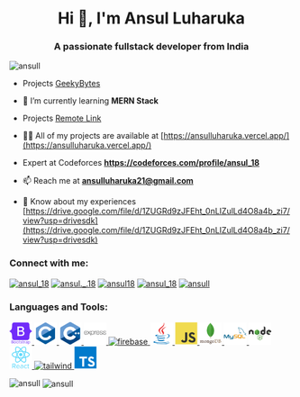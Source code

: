 <h1 align="center">Hi 👋, I'm Ansul Luharuka</h1>
<h3 align="center">A passionate fullstack developer from India</h3>

<p align="left"> <img src="https://komarev.com/ghpvc/?username=ansull&label=Profile%20views&color=0e75b6&style=flat" alt="ansull" /> </p>

- Projects [GeekyBytes](https://geekybytes.netlify.app/)

- 🌱 I’m currently learning **MERN Stack**

- Projects [Remote Link](https://remotelink-hzoc.onrender.com/)

- 👨‍💻 All of my projects are available at [https://ansulluharuka.vercel.app/](https://ansulluharuka.vercel.app/)

- Expert at Codeforces **https://codeforces.com/profile/ansul_18**

- 📫 Reach me at **ansulluharuka21@gmail.com**

- 📄 Know about my experiences [https://drive.google.com/file/d/1ZUGRd9zJFEht_0nLIZulLd4O8a4b_zi7/view?usp=drivesdk](https://drive.google.com/file/d/1ZUGRd9zJFEht_0nLIZulLd4O8a4b_zi7/view?usp=drivesdk)

<h3 align="left">Connect with me:</h3>
<p align="left">
<a href="https://twitter.com/ansul_18" target="blank"><img align="center" src="https://raw.githubusercontent.com/rahuldkjain/github-profile-readme-generator/master/src/images/icons/Social/twitter.svg" alt="ansul_18" height="30" width="40" /></a>
<a href="https://instagram.com/ansul._.18" target="blank"><img align="center" src="https://raw.githubusercontent.com/rahuldkjain/github-profile-readme-generator/master/src/images/icons/Social/instagram.svg" alt="ansul._.18" height="30" width="40" /></a>
<a href="https://www.codechef.com/users/ansul18" target="blank"><img align="center" src="https://cdn.jsdelivr.net/npm/simple-icons@3.1.0/icons/codechef.svg" alt="ansul18" height="30" width="40" /></a>
<a href="https://codeforces.com/profile/ansul_18" target="blank"><img align="center" src="https://raw.githubusercontent.com/rahuldkjain/github-profile-readme-generator/master/src/images/icons/Social/codeforces.svg" alt="ansul_18" height="30" width="40" /></a>
<a href="https://www.leetcode.com/ansull" target="blank"><img align="center" src="https://raw.githubusercontent.com/rahuldkjain/github-profile-readme-generator/master/src/images/icons/Social/leet-code.svg" alt="ansull" height="30" width="40" /></a>
</p>

<h3 align="left">Languages and Tools:</h3>
<p align="left"> <a href="https://getbootstrap.com" target="_blank" rel="noreferrer"> <img src="https://raw.githubusercontent.com/devicons/devicon/master/icons/bootstrap/bootstrap-plain-wordmark.svg" alt="bootstrap" width="40" height="40"/> </a> <a href="https://www.cprogramming.com/" target="_blank" rel="noreferrer"> <img src="https://raw.githubusercontent.com/devicons/devicon/master/icons/c/c-original.svg" alt="c" width="40" height="40"/> </a> <a href="https://www.w3schools.com/cpp/" target="_blank" rel="noreferrer"> <img src="https://raw.githubusercontent.com/devicons/devicon/master/icons/cplusplus/cplusplus-original.svg" alt="cplusplus" width="40" height="40"/> </a> <a href="https://expressjs.com" target="_blank" rel="noreferrer"> <img src="https://raw.githubusercontent.com/devicons/devicon/master/icons/express/express-original-wordmark.svg" alt="express" width="40" height="40"/> </a> <a href="https://firebase.google.com/" target="_blank" rel="noreferrer"> <img src="https://www.vectorlogo.zone/logos/firebase/firebase-icon.svg" alt="firebase" width="40" height="40"/> </a> <a href="https://www.java.com" target="_blank" rel="noreferrer"> <img src="https://raw.githubusercontent.com/devicons/devicon/master/icons/java/java-original.svg" alt="java" width="40" height="40"/> </a> <a href="https://developer.mozilla.org/en-US/docs/Web/JavaScript" target="_blank" rel="noreferrer"> <img src="https://raw.githubusercontent.com/devicons/devicon/master/icons/javascript/javascript-original.svg" alt="javascript" width="40" height="40"/> </a> <a href="https://www.mongodb.com/" target="_blank" rel="noreferrer"> <img src="https://raw.githubusercontent.com/devicons/devicon/master/icons/mongodb/mongodb-original-wordmark.svg" alt="mongodb" width="40" height="40"/> </a> <a href="https://www.mysql.com/" target="_blank" rel="noreferrer"> <img src="https://raw.githubusercontent.com/devicons/devicon/master/icons/mysql/mysql-original-wordmark.svg" alt="mysql" width="40" height="40"/> </a> <a href="https://nodejs.org" target="_blank" rel="noreferrer"> <img src="https://raw.githubusercontent.com/devicons/devicon/master/icons/nodejs/nodejs-original-wordmark.svg" alt="nodejs" width="40" height="40"/> </a> <a href="https://reactjs.org/" target="_blank" rel="noreferrer"> <img src="https://raw.githubusercontent.com/devicons/devicon/master/icons/react/react-original-wordmark.svg" alt="react" width="40" height="40"/> </a> <a href="https://tailwindcss.com/" target="_blank" rel="noreferrer"> <img src="https://www.vectorlogo.zone/logos/tailwindcss/tailwindcss-icon.svg" alt="tailwind" width="40" height="40"/> </a> <a href="https://www.typescriptlang.org/" target="_blank" rel="noreferrer"> <img src="https://raw.githubusercontent.com/devicons/devicon/master/icons/typescript/typescript-original.svg" alt="typescript" width="40" height="40"/> </a> </p>

<p><img align="left" src="https://github-readme-stats.vercel.app/api/top-langs?username=ansull&show_icons=true&locale=en&layout=compact" alt="ansull" /></p>

<p>&nbsp;<img align="center" src="https://github-readme-stats.vercel.app/api?username=ansull&show_icons=true&locale=en" alt="ansull" /></p>
